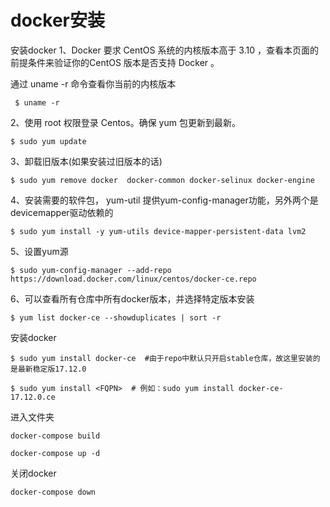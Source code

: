 # docker安装

安装docker
1、Docker 要求 CentOS 系统的内核版本高于 3.10 ，查看本页面的前提条件来验证你的CentOS 版本是否支持 Docker 。

通过 uname -r 命令查看你当前的内核版本
```
 $ uname -r
```
2、使用 root 权限登录 Centos。确保 yum 包更新到最新。
```
$ sudo yum update
```
3、卸载旧版本(如果安装过旧版本的话)
```
$ sudo yum remove docker  docker-common docker-selinux docker-engine
```
4、安装需要的软件包， yum-util 提供yum-config-manager功能，另外两个是devicemapper驱动依赖的
```
$ sudo yum install -y yum-utils device-mapper-persistent-data lvm2
```
5、设置yum源
```
$ sudo yum-config-manager --add-repo https://download.docker.com/linux/centos/docker-ce.repo
```
6、可以查看所有仓库中所有docker版本，并选择特定版本安装
```
$ yum list docker-ce --showduplicates | sort -r
```
安装docker
```
$ sudo yum install docker-ce  #由于repo中默认只开启stable仓库，故这里安装的是最新稳定版17.12.0
```
```
$ sudo yum install <FQPN>  # 例如：sudo yum install docker-ce-17.12.0.ce
```

进入文件夹
```
docker-compose build

docker-compose up -d
```


关闭docker
```
docker-compose down
```
